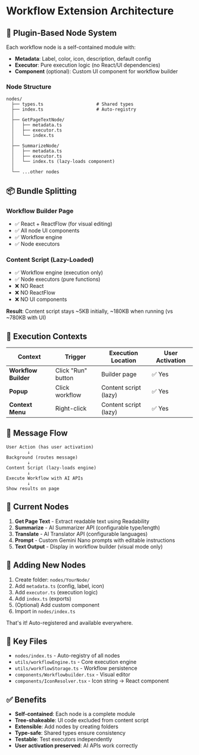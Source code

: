 # Workflow Extension Architecture

## 🔌 Plugin-Based Node System

Each workflow node is a self-contained module with:
- **Metadata**: Label, color, icon, description, default config
- **Executor**: Pure execution logic (no React/UI dependencies)
- **Component** (optional): Custom UI component for workflow builder

### Node Structure

```
nodes/
  ├── types.ts                    # Shared types
  ├── index.ts                    # Auto-registry
  │
  ├── GetPageTextNode/
  │   ├── metadata.ts
  │   ├── executor.ts
  │   └── index.ts
  │
  ├── SummarizeNode/
  │   ├── metadata.ts
  │   ├── executor.ts
  │   └── index.ts (lazy-loads component)
  │
  └── ...other nodes
```

## 📦 Bundle Splitting

### Workflow Builder Page
- ✅ React + ReactFlow (for visual editing)
- ✅ All node UI components
- ✅ Workflow engine
- ✅ Node executors

### Content Script (Lazy-Loaded)
- ✅ Workflow engine (execution only)
- ✅ Node executors (pure functions)
- ❌ NO React
- ❌ NO ReactFlow
- ❌ NO UI components

**Result**: Content script stays ~5KB initially, ~180KB when running (vs ~780KB with UI)

## 🎯 Execution Contexts

| Context | Trigger | Execution Location | User Activation |
|---------|---------|-------------------|-----------------|
| **Workflow Builder** | Click "Run" button | Builder page | ✅ Yes |
| **Popup** | Click workflow | Content script (lazy) | ✅ Yes |
| **Context Menu** | Right-click | Content script (lazy) | ✅ Yes |

## 🔄 Message Flow

```
User Action (has user activation)
        ↓
Background (routes message)
        ↓
Content Script (lazy-loads engine)
        ↓
Execute Workflow with AI APIs
        ↓
Show results on page
```

## 📝 Current Nodes

1. **Get Page Text** - Extract readable text using Readability
2. **Summarize** - AI Summarizer API (configurable type/length)
3. **Translate** - AI Translator API (configurable languages)
4. **Prompt** - Custom Gemini Nano prompts with editable instructions
5. **Text Output** - Display in workflow builder (visual mode only)

## 🚀 Adding New Nodes

1. Create folder: `nodes/YourNode/`
2. Add `metadata.ts` (config, label, icon)
3. Add `executor.ts` (execution logic)
4. Add `index.ts` (exports)
5. (Optional) Add custom component
6. Import in `nodes/index.ts`

That's it! Auto-registered and available everywhere.

## 🎨 Key Files

- `nodes/index.ts` - Auto-registry of all nodes
- `utils/workflowEngine.ts` - Core execution engine
- `utils/workflowStorage.ts` - Workflow persistence
- `components/Workflowbuilder.tsx` - Visual editor
- `components/IconResolver.tsx` - Icon string → React component

## ✅ Benefits

- **Self-contained**: Each node is a complete module
- **Tree-shakeable**: UI code excluded from content script
- **Extensible**: Add nodes by creating folders
- **Type-safe**: Shared types ensure consistency
- **Testable**: Test executors independently
- **User activation preserved**: AI APIs work correctly

